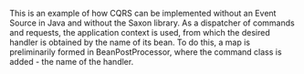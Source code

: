 This is an example of how CQRS can be implemented without an Event Source in Java and without the Saxon library.
As a dispatcher of commands and requests, the application context is used, from which the desired handler is obtained by the name of its bean. To do this, a map is preliminarily formed in BeanPostProcessor, where the command class is added - the name of the handler.
